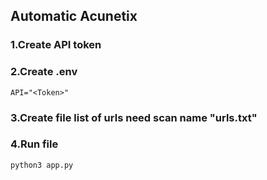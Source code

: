 ## Automatic Acunetix

### 1.Create API token

### 2.Create .env

```
API="<Token>"
```

### 3.Create file list of urls need scan name "urls.txt"

### 4.Run file

```
python3 app.py
```
